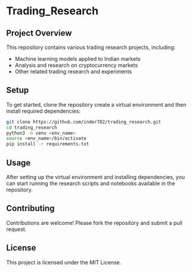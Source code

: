 # Trading_Research

## Project Overview

This repository contains various trading research projects, including:

- Machine learning models applied to Indian markets
- Analysis and research on cryptocurrency markets
- Other related trading research and experiments


## Setup

To get started, clone the repository create a virtual environment and then install required dependencies:

```bash
git clone https://github.com/inder782/trading_research.git
cd trading_research
python3 -m venv <env_name>
source <env_name>/bin/activate
pip install -r requirements.txt
```

## Usage

After setting up the virtual environment and installing dependencies, you can start running the research scripts and notebooks available in the repository.

## Contributing

Contributions are welcome! Please fork the repository and submit a pull request.

## License

This project is licensed under the MIT License.